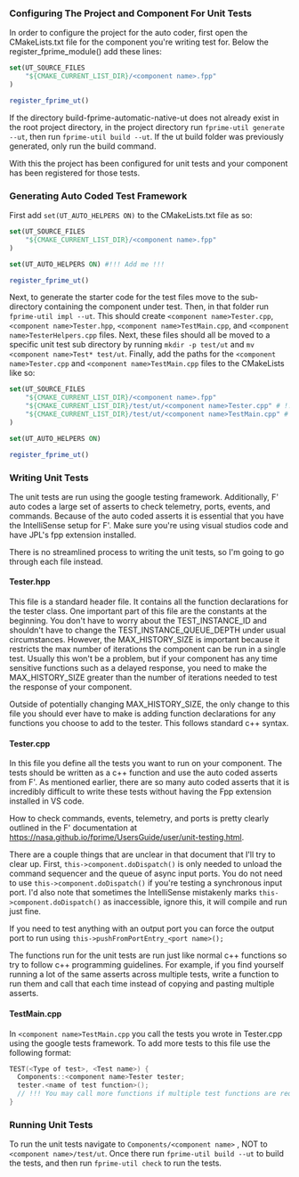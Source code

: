 ### Configuring The Project and Component For Unit Tests

In order to configure the project for the auto coder, first open the CMakeLists.txt file for the component you're writing test for. Below the register_fprime_module() add these lines:

``` cmake
set(UT_SOURCE_FILES
	"${CMAKE_CURRENT_LIST_DIR}/<component name>.fpp"
)

register_fprime_ut()
```

If the directory build-fprime-automatic-native-ut does not already exist in the root project directory, in the project directory run `fprime-util generate --ut`, then run `fprime-util build --ut`. If the ut build folder was previously generated, only run the build command.


With this the project has been configured for unit tests and your component has been registered for those tests.

### Generating Auto Coded Test Framework

First add `set(UT_AUTO_HELPERS ON)` to the CMakeLists.txt file as so:

``` cmake
set(UT_SOURCE_FILES
	"${CMAKE_CURRENT_LIST_DIR}/<component name>.fpp"
)

set(UT_AUTO_HELPERS ON) #!!! Add me !!!

register_fprime_ut()
```

Next, to generate the starter code for the test files move to the sub-directory containing the component under test. Then, in that folder run `fprime-util impl --ut`. This should create `<component name>Tester.cpp`, `<component name>Tester.hpp`, `<component name>TestMain.cpp`, and `<component name>TesterHelpers.cpp` files. Next, these files should all be moved to a specific unit test sub directory by running `mkdir -p test/ut` and `mv <component name>Test* test/ut`. Finally, add the paths for the `<component name>Tester.cpp` and `<component name>TestMain.cpp` files to the CMakeLists like so:

```cmake
set(UT_SOURCE_FILES
	"${CMAKE_CURRENT_LIST_DIR}/<component name>.fpp"
	"${CMAKE_CURRENT_LIST_DIR}/test/ut/<component name>Tester.cpp" # !!! Add
	"${CMAKE_CURRENT_LIST_DIR}/test/ut/<component name>TestMain.cpp" # These two lines !!!
)

set(UT_AUTO_HELPERS ON)

register_fprime_ut()
```

### Writing Unit Tests

The unit tests are run using the google testing framework. Additionally, F' auto codes a large set of asserts to check telemetry, ports, events, and commands. Because of the auto coded asserts it is essential that you have the IntelliSense setup for F'. Make sure you're using visual studios code and have JPL's fpp extension installed.

There is no streamlined process to writing the unit tests, so I'm going to go through each file instead.

#### Tester.hpp

This file is a standard header file. It contains all the function declarations for the tester class. One important part of this file are the constants at the beginning. You don't have to worry about the TEST_INSTANCE_ID and shouldn't have to change the TEST_INSTANCE_QUEUE_DEPTH under usual circumstances. However, the MAX_HISTORY_SIZE is important because it restricts the max number of iterations the component can be run in a single test. Usually this won't be a problem, but if your component has any time sensitive functions such as a delayed response, you need to make the MAX_HISTORY_SIZE greater than the number of iterations needed to test the response of your component.

Outside of potentially changing MAX_HISTORY_SIZE, the only change to this file you should ever have to make is adding function declarations for any functions you choose to add to the tester. This follows standard c++ syntax.

#### Tester.cpp

In this file you define all the tests you want to run on your component. The tests should be written as a c++ function and use the auto coded asserts from F'. As mentioned earlier, there are so many auto coded asserts that it is incredibly difficult to write these tests without having the Fpp extension installed in VS code.

How to check commands, events, telemetry, and ports is pretty clearly outlined in the F' documentation at https://nasa.github.io/fprime/UsersGuide/user/unit-testing.html.

There are a couple things that are unclear in that document that I'll try to clear up. First, `this->component.doDispatch()` is only needed to unload the command sequencer and the queue of async input ports. You do not need to use `this->component.doDispatch()` if you're testing a synchronous input port. I'd also note that sometimes the IntelliSense mistakenly marks  `this->component.doDispatch()` as inaccessible, ignore this, it will compile and run just fine.

If you need to test anything with an output port you can force the output port to run using `this->pushFromPortEntry_<port name>();`

The functions run for the unit tests are run just like normal c++ functions so try to follow c++ programming guidelines. For example, if you find yourself running a lot of the same asserts across multiple tests, write a function to run them and call that each time instead of copying and pasting multiple asserts.

#### TestMain.cpp

In `<component name>TestMain.cpp` you call the tests you wrote in Tester.cpp using the google tests framework. To add more tests to this file use the following format:

```c++
TEST(<Type of test>, <Test name>) {
  Components::<component name>Tester tester;
  tester.<name of test function>();
  // !!! You may call more functions if multiple test functions are required
}
```

### Running Unit Tests

To run the unit tests navigate to `Components/<component name>` , NOT to `<component name>/test/ut`. Once there run `fprime-util build --ut` to build the tests, and then run `fprime-util check` to run the tests.